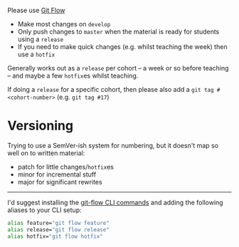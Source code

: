 Please use [Git Flow](https://jeffkreeftmeijer.com/git-flow/)

- Make most changes on `develop`
- Only push changes to `master` when the material is ready for students using a `release`
- If you need to make quick changes (e.g. whilst teaching the week) then use a `hotfix`

Generally works out as a `release` per cohort – a week or so before teaching – and maybe a few `hotfix`es whilst teaching.

If doing a `release` for a specific cohort, then please also add a `git tag #<cohort-number>` (e.g. `git tag #17`)

# Versioning

Trying to use a SemVer-ish system for numbering, but it doesn't map so well on to written material:

- patch for little changes/`hotfix`es
- minor for incremental stuff
- major for significant rewrites

---

I'd suggest installing the [git-flow CLI commands](https://github.com/nvie/gitflow) and adding the following aliases to your CLI setup:

```bash
alias feature="git flow feature"
alias release="git flow release"
alias hotfix="git flow hotfix"
```
